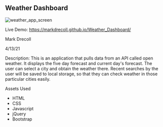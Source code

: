 ## Weather Dashboard

![weather_app_screen](https://user-images.githubusercontent.com/77694281/115305346-c70b3c00-a12b-11eb-9898-fe2629567be4.PNG)

Live Demo: https://markdrecoll.github.io/Weather_Dashboard/

Mark Drecoll

4/13/21

Description: This is an application that pulls data from an API called open weather. It displays the five day forecast and current day's forecast. The user can select a city and obtain the weather there. Recent searches by the user will be saved to local storage, so that they can check weather in those particular cities easily.

Assets Used
* HTML
* CSS
* Javascript
* jQuery
* Bootstrap
